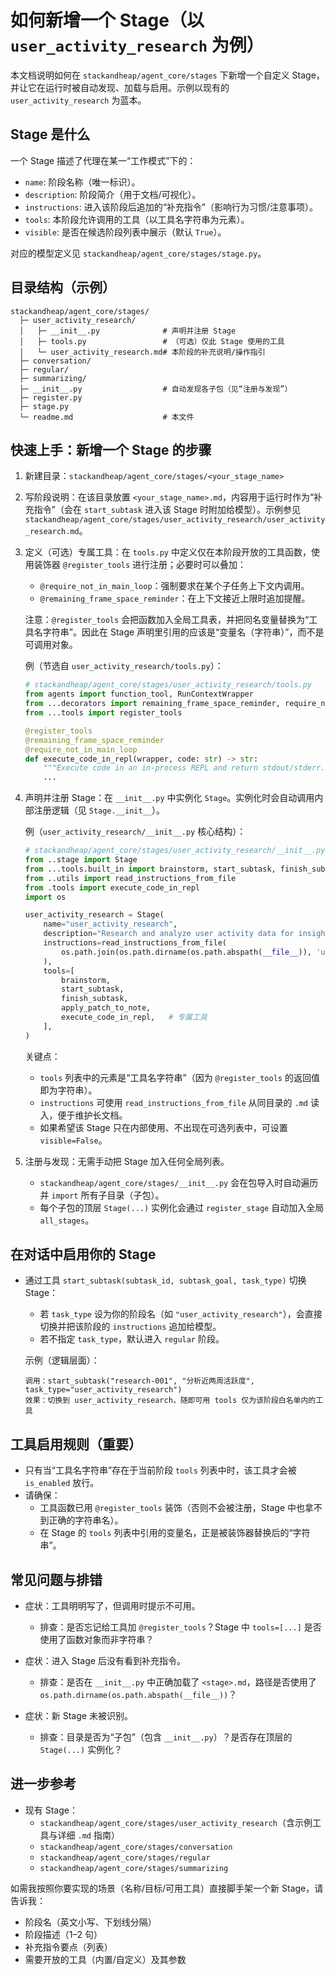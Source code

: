 # 如何新增一个 Stage（以 `user_activity_research` 为例）

本文档说明如何在 `stackandheap/agent_core/stages` 下新增一个自定义 Stage，并让它在运行时被自动发现、加载与启用。示例以现有的 `user_activity_research` 为蓝本。

## Stage 是什么

一个 Stage 描述了代理在某一“工作模式”下的：

- `name`: 阶段名称（唯一标识）。
- `description`: 阶段简介（用于文档/可视化）。
- `instructions`: 进入该阶段后追加的“补充指令”（影响行为习惯/注意事项）。
- `tools`: 本阶段允许调用的工具（以工具名字符串为元素）。
- `visible`: 是否在候选阶段列表中展示（默认 `True`）。

对应的模型定义见 `stackandheap/agent_core/stages/stage.py`。

## 目录结构（示例）

```
stackandheap/agent_core/stages/
  ├─ user_activity_research/
  │   ├─ __init__.py              # 声明并注册 Stage
  │   ├─ tools.py                 # （可选）仅此 Stage 使用的工具
  │   └─ user_activity_research.md# 本阶段的补充说明/操作指引
  ├─ conversation/
  ├─ regular/
  ├─ summarizing/
  ├─ __init__.py                  # 自动发现各子包（见“注册与发现”）
  ├─ register.py
  ├─ stage.py
  └─ readme.md                    # 本文件
```

## 快速上手：新增一个 Stage 的步骤

1) 新建目录：`stackandheap/agent_core/stages/<your_stage_name>`

2) 写阶段说明：在该目录放置 `<your_stage_name>.md`，内容用于运行时作为“补充指令”（会在 `start_subtask` 进入该 Stage 时附加给模型）。示例参见 `stackandheap/agent_core/stages/user_activity_research/user_activity_research.md`。

3) 定义（可选）专属工具：在 `tools.py` 中定义仅在本阶段开放的工具函数，使用装饰器 `@register_tools` 进行注册；必要时可以叠加：

   - `@require_not_in_main_loop`：强制要求在某个子任务上下文内调用。
   - `@remaining_frame_space_reminder`：在上下文接近上限时追加提醒。

   注意：`@register_tools` 会把函数加入全局工具表，并把同名变量替换为“工具名字符串”。因此在 Stage 声明里引用的应该是“变量名（字符串）”，而不是可调用对象。

   例（节选自 `user_activity_research/tools.py`）：

   ```python
   # stackandheap/agent_core/stages/user_activity_research/tools.py
   from agents import function_tool, RunContextWrapper
   from ...decorators import remaining_frame_space_reminder, require_not_in_main_loop
   from ...tools import register_tools

   @register_tools
   @remaining_frame_space_reminder
   @require_not_in_main_loop
   def execute_code_in_repl(wrapper, code: str) -> str:
       """Execute code in an in-process REPL and return stdout/stderr."""
       ...
   ```

4) 声明并注册 Stage：在 `__init__.py` 中实例化 `Stage`。实例化时会自动调用内部注册逻辑（见 `Stage.__init__`）。

   例（`user_activity_research/__init__.py` 核心结构）：

   ```python
   # stackandheap/agent_core/stages/user_activity_research/__init__.py
   from ..stage import Stage
   from ...tools.built_in import brainstorm, start_subtask, finish_subtask, apply_patch_to_note
   from ..utils import read_instructions_from_file
   from .tools import execute_code_in_repl
   import os

   user_activity_research = Stage(
       name="user_activity_research",
       description="Research and analyze user activity data for insights.",
       instructions=read_instructions_from_file(
           os.path.join(os.path.dirname(os.path.abspath(__file__)), 'user_activity_research.md')
       ),
       tools=[
           brainstorm,
           start_subtask,
           finish_subtask,
           apply_patch_to_note,
           execute_code_in_repl,   # 专属工具
       ],
   )
   ```

   关键点：
   - `tools` 列表中的元素是“工具名字符串”（因为 `@register_tools` 的返回值即为字符串）。
   - `instructions` 可使用 `read_instructions_from_file` 从同目录的 `.md` 读入，便于维护长文档。
   - 如果希望该 Stage 只在内部使用、不出现在可选列表中，可设置 `visible=False`。

5) 注册与发现：无需手动把 Stage 加入任何全局列表。

   - `stackandheap/agent_core/stages/__init__.py` 会在包导入时自动遍历并 `import` 所有子目录（子包）。
   - 每个子包的顶层 `Stage(...)` 实例化会通过 `register_stage` 自动加入全局 `all_stages`。

## 在对话中启用你的 Stage

- 通过工具 `start_subtask(subtask_id, subtask_goal, task_type)` 切换 Stage：

  - 若 `task_type` 设为你的阶段名（如 `"user_activity_research"`），会直接切换并把该阶段的 `instructions` 追加给模型。
  - 若不指定 `task_type`，默认进入 `regular` 阶段。

  示例（逻辑层面）：

  ```text
  调用：start_subtask("research-001", "分析近两周活跃度", task_type="user_activity_research")
  效果：切换到 user_activity_research，随即可用 tools 仅为该阶段白名单内的工具
  ```

## 工具启用规则（重要）

- 只有当“工具名字符串”存在于当前阶段 `tools` 列表中时，该工具才会被 `is_enabled` 放行。
- 请确保：
  - 工具函数已用 `@register_tools` 装饰（否则不会被注册，Stage 中也拿不到正确的字符串名）。
  - 在 Stage 的 `tools` 列表中引用的变量名，正是被装饰器替换后的“字符串”。

## 常见问题与排错

- 症状：工具明明写了，但调用时提示不可用。
  - 排查：是否忘记给工具加 `@register_tools`？Stage 中 `tools=[...]` 是否使用了函数对象而非字符串？

- 症状：进入 Stage 后没有看到补充指令。
  - 排查：是否在 `__init__.py` 中正确加载了 `<stage>.md`，路径是否使用了 `os.path.dirname(os.path.abspath(__file__))`？

- 症状：新 Stage 未被识别。
  - 排查：目录是否为“子包”（包含 `__init__.py`）？是否存在顶层的 `Stage(...)` 实例化？

## 进一步参考

- 现有 Stage：
  - `stackandheap/agent_core/stages/user_activity_research`（含示例工具与详细 `.md` 指南）
  - `stackandheap/agent_core/stages/conversation`
  - `stackandheap/agent_core/stages/regular`
  - `stackandheap/agent_core/stages/summarizing`

如需我按照你要实现的场景（名称/目标/可用工具）直接脚手架一个新 Stage，请告诉我：

- 阶段名（英文小写、下划线分隔）
- 阶段描述（1–2 句）
- 补充指令要点（列表）
- 需要开放的工具（内置/自定义）及其参数
